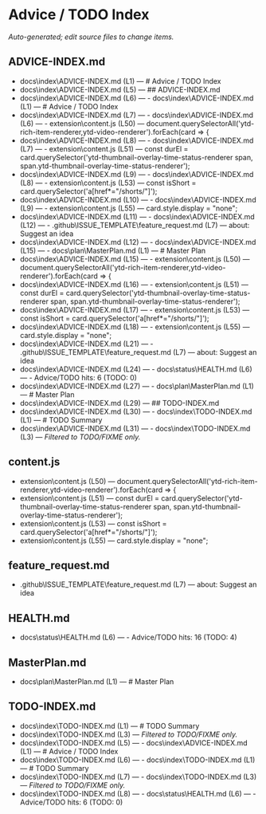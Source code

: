 # Advice / TODO Index

_Auto-generated; edit source files to change items._

## ADVICE-INDEX.md
- docs\index\ADVICE-INDEX.md (L1) — # Advice / TODO Index
- docs\index\ADVICE-INDEX.md (L5) — ## ADVICE-INDEX.md
- docs\index\ADVICE-INDEX.md (L6) — - docs\index\ADVICE-INDEX.md (L1) — # Advice / TODO Index
- docs\index\ADVICE-INDEX.md (L7) — - docs\index\ADVICE-INDEX.md (L6) — - extension\content.js (L50) — document.querySelectorAll('ytd-rich-item-renderer,ytd-video-renderer').forEach(card => {
- docs\index\ADVICE-INDEX.md (L8) — - docs\index\ADVICE-INDEX.md (L7) — - extension\content.js (L51) — const durEl = card.querySelector('ytd-thumbnail-overlay-time-status-renderer span, span.ytd-thumbnail-overlay-time-status-renderer');
- docs\index\ADVICE-INDEX.md (L9) — - docs\index\ADVICE-INDEX.md (L8) — - extension\content.js (L53) — const isShort = card.querySelector('a[href*="/shorts/"]');
- docs\index\ADVICE-INDEX.md (L10) — - docs\index\ADVICE-INDEX.md (L9) — - extension\content.js (L55) — card.style.display = "none";
- docs\index\ADVICE-INDEX.md (L11) — - docs\index\ADVICE-INDEX.md (L12) — - .github\ISSUE_TEMPLATE\feature_request.md (L7) — about: Suggest an idea
- docs\index\ADVICE-INDEX.md (L12) — - docs\index\ADVICE-INDEX.md (L15) — - docs\plan\MasterPlan.md (L1) — # Master Plan
- docs\index\ADVICE-INDEX.md (L15) — - extension\content.js (L50) — document.querySelectorAll('ytd-rich-item-renderer,ytd-video-renderer').forEach(card => {
- docs\index\ADVICE-INDEX.md (L16) — - extension\content.js (L51) — const durEl = card.querySelector('ytd-thumbnail-overlay-time-status-renderer span, span.ytd-thumbnail-overlay-time-status-renderer');
- docs\index\ADVICE-INDEX.md (L17) — - extension\content.js (L53) — const isShort = card.querySelector('a[href*="/shorts/"]');
- docs\index\ADVICE-INDEX.md (L18) — - extension\content.js (L55) — card.style.display = "none";
- docs\index\ADVICE-INDEX.md (L21) — - .github\ISSUE_TEMPLATE\feature_request.md (L7) — about: Suggest an idea
- docs\index\ADVICE-INDEX.md (L24) — - docs\status\HEALTH.md (L6) — - Advice/TODO hits: 6 (TODO: 0)
- docs\index\ADVICE-INDEX.md (L27) — - docs\plan\MasterPlan.md (L1) — # Master Plan
- docs\index\ADVICE-INDEX.md (L29) — ## TODO-INDEX.md
- docs\index\ADVICE-INDEX.md (L30) — - docs\index\TODO-INDEX.md (L1) — # TODO Summary
- docs\index\ADVICE-INDEX.md (L31) — - docs\index\TODO-INDEX.md (L3) — _Filtered to TODO/FIXME only._

## content.js
- extension\content.js (L50) — document.querySelectorAll('ytd-rich-item-renderer,ytd-video-renderer').forEach(card => {
- extension\content.js (L51) — const durEl = card.querySelector('ytd-thumbnail-overlay-time-status-renderer span, span.ytd-thumbnail-overlay-time-status-renderer');
- extension\content.js (L53) — const isShort = card.querySelector('a[href*="/shorts/"]');
- extension\content.js (L55) — card.style.display = "none";

## feature_request.md
- .github\ISSUE_TEMPLATE\feature_request.md (L7) — about: Suggest an idea

## HEALTH.md
- docs\status\HEALTH.md (L6) — - Advice/TODO hits: 16 (TODO: 4)

## MasterPlan.md
- docs\plan\MasterPlan.md (L1) — # Master Plan

## TODO-INDEX.md
- docs\index\TODO-INDEX.md (L1) — # TODO Summary
- docs\index\TODO-INDEX.md (L3) — _Filtered to TODO/FIXME only._
- docs\index\TODO-INDEX.md (L5) — - docs\index\ADVICE-INDEX.md (L1) — # Advice / TODO Index
- docs\index\TODO-INDEX.md (L6) — - docs\index\TODO-INDEX.md (L1) — # TODO Summary
- docs\index\TODO-INDEX.md (L7) — - docs\index\TODO-INDEX.md (L3) — _Filtered to TODO/FIXME only._
- docs\index\TODO-INDEX.md (L8) — - docs\status\HEALTH.md (L6) — - Advice/TODO hits: 6 (TODO: 0)

